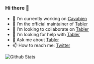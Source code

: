### Hi there 👋
- 🔭 I’m currently working on [Cavabien](https://github.com/arunabhdas/cavabien)
- 🌱 I’m the official maintainer of [Tabler](https://github.com/tabler/tabler-angular)
- 👯 I’m looking to collaborate on [Tabler](https://github.com/tabler/tabler-angular)
- 🤔 I’m looking for help with [Tabler](https://github.com/tabler/tabler-angular)
- 💬 Ask me about [Tabler](https://github.com/tabler/tabler-angular)
- 📫 How to reach me: [Twitter](https://twitter.com/dasmachinelabs)
<!--
**arunabhdas/arunabhdas** is a ✨ _special_ ✨ repository because its `README.md` (this file) appears on your GitHub profile.

Here are some ideas to get you started:

- 🔭 I’m currently working on ![Tabler](https://github.com/tabler/tabler-angular)
- 🌱 I’m the official maintainer of ![Tabler](https://github.com/tabler/tabler-angular)
- 👯 I’m looking to collaborate on ...
- 🤔 I’m looking for help with ...
- 💬 Ask me about ...
- 📫 How to reach me: ...
- 😄 Pronouns: ...
- ⚡ Fun fact: ...
-->

![Github Stats](https://github-readme-stats.vercel.app/api?username=arunabhdas&theme=radical)
